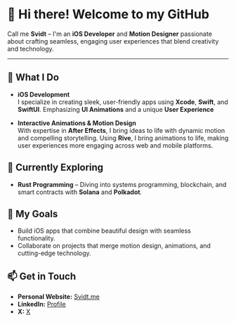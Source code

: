 # 👋 Hi there! Welcome to my GitHub  

Call me **Svidt** – I'm an **iOS Developer** and **Motion Designer** passionate about crafting seamless, engaging user experiences that blend creativity and technology.  

---

## 🚀 What I Do  

- **iOS Development**  
  I specialize in creating sleek, user-friendly apps using **Xcode**, **Swift**, and **SwiftUI**. Emphasizing **UI Animations** and a unique **User Experience**

- **Interactive Animations & Motion Design**  
  With expertise in **After Effects**, I bring ideas to life with dynamic motion and compelling storytelling. Using **Rive**, I bring animations to life, making user experiences more engaging across web and mobile platforms.

## 🌱 Currently Exploring  

- **Rust Programming** – Diving into systems programming, blockchain, and smart contracts with **Solana** and **Polkadot**.  

## 🎯 My Goals  

- Build iOS apps that combine beautiful design with seamless functionality.  
- Collaborate on projects that merge motion design, animations, and cutting-edge technology.  

## 📫 Get in Touch  

- **Personal Website:** [Svidt.me](https://svidt.framer.website/)  
- **LinkedIn:** [Profile](https://linkedin.com/in/svidt)
- **X:** [X](https://x.com/hellosvidt)
